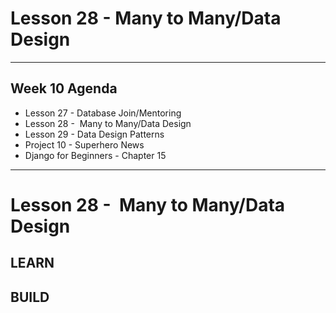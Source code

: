 # Lesson 28 - Many to Many/Data Design

---


## Week 10 Agenda

- Lesson 27 - Database Join/Mentoring
- Lesson 28 -  Many to Many/Data Design
- Lesson 29 - Data Design Patterns
- Project 10 - Superhero News
- Django for Beginners - Chapter 15


---


# Lesson 28 -  Many to Many/Data Design

## LEARN
## BUILD


